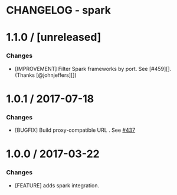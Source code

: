 # CHANGELOG - spark

1.1.0 / [unreleased]
==================

### Changes

* [IMPROVEMENT] Filter Spark frameworks by port. See [#459][].  (Thanks [@johnjeffers][])


1.0.1 / 2017-07-18
==================

### Changes

* [BUGFIX] Build proxy-compatible URL . See [#437][]

1.0.0 / 2017-03-22
==================

### Changes

* [FEATURE] adds spark integration.

<!--- The following link definition list is generated by PimpMyChangelog --->
[#437]: https://github.com/DataDog/integrations-core/issues/437
